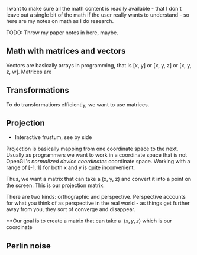 I want to make sure all the math content is readily available - that I don't leave out a single bit of the math if the user really wants to understand - so here are my notes on math as I do research.

TODO: Throw my paper notes in here, maybe.

## Math with matrices and vectors

Vectors are basically arrays in programming, that is [x, y] or [x, y, z] or [x, y, z, w]. Matrices are 

## Transformations

To do transformations efficiently, we want to use matrices. 

## Projection

* Interactive frustum, see by side

Projection is basically mapping from one coordinate space to the next. Usually as programmers we want to work in a coordinate space that is not OpenGL's *normalized device coordinates* coordinate space. Working with a range of [-1, 1] for both x and y is quite inconvenient.

Thus, we want a matrix that can take a (x, y, z) and convert it into a point on the screen. This is our projection matrix.

There are two kinds: orthographic and perspective. Perspective accounts for what you think of as perspective in the real world - as things get further away from you, they sort of converge and disappear.

**Our goal is to create a matrix that can take a $\ (x, y, z)$ which is our coordinate

## Perlin noise